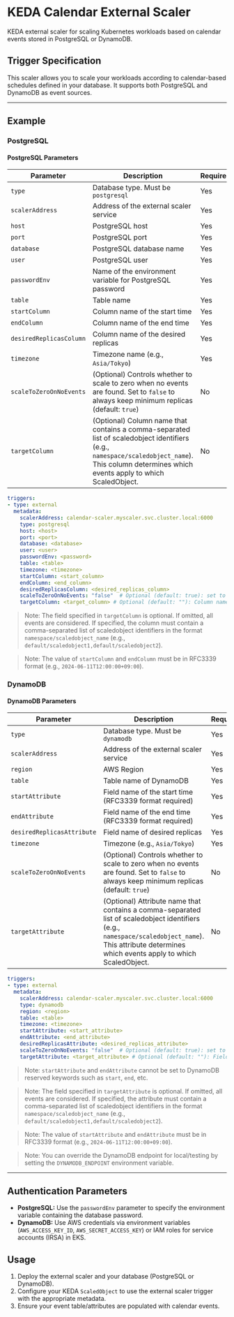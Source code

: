 # KEDA Calendar External Scaler

KEDA external scaler for scaling Kubernetes workloads based on calendar events stored in PostgreSQL or DynamoDB.

## Trigger Specification

This scaler allows you to scale your workloads according to calendar-based schedules defined in your database. It supports both PostgreSQL and DynamoDB as event sources.

---

## Example

### PostgreSQL

#### PostgreSQL Parameters

| Parameter                | Description                                                                                 | Required | Example                |
|--------------------------|---------------------------------------------------------------------------------------------|----------|------------------------|
| `type`                   | Database type. Must be `postgresql`                                                         | Yes      | `postgresql`           |
| `scalerAddress`          | Address of the external scaler service                                                      | Yes      | `calendar-scaler.myscaler.svc.cluster.local:6000` |
| `host`                   | PostgreSQL host                                                                            | Yes      | `postgres`             |
| `port`                   | PostgreSQL port                                                                            | Yes      | `5432`                 |
| `database`               | PostgreSQL database name                                                                    | Yes      | `calendar`             |
| `user`                   | PostgreSQL user                                                                             | Yes      | `postgres`             |
| `passwordEnv`            | Name of the environment variable for PostgreSQL password                                    | Yes      | `POSTGRES_PASSWORD`    |
| `table`                  | Table name                                                                                  | Yes      | `calendar_events`      |
| `startColumn`            | Column name of the start time                                                               | Yes      | `startEvent`           |
| `endColumn`              | Column name of the end time                                                                 | Yes      | `endEvent`             |
| `desiredReplicasColumn`  | Column name of the desired replicas                                                         | Yes      | `desiredReplicas`      |
| `timezone`               | Timezone name (e.g., `Asia/Tokyo`)                                                         | Yes      | `Asia/Tokyo`           |
| `scaleToZeroOnNoEvents`  | (Optional) Controls whether to scale to zero when no events are found. Set to `false` to always keep minimum replicas (default: `true`) | No | `false` |
| `targetColumn`           | (Optional) Column name that contains a comma-separated list of scaledobject identifiers (e.g., `namespace/scaledobject_name`). This column determines which events apply to which ScaledObject. | No       | `target`               |

```yaml
triggers:
- type: external
  metadata:
    scalerAddress: calendar-scaler.myscaler.svc.cluster.local:6000
    type: postgresql
    host: <host>
    port: <port>
    database: <database>
    user: <user>
    passwordEnv: <password>
    table: <table>
    timezone: <timezone>
    startColumn: <start_column>
    endColumn: <end_column>
    desiredReplicasColumn: <desired_replicas_column>
    scaleToZeroOnNoEvents: "false"  # Optional (default: true): set to "false" to prevent scaling to zero
    targetColumn: <target_column> # Optional (default: ""): Column name specifying the list of scaledobject names
```

> Note: The field specified in `targetColumn` is optional. If omitted, all events are considered. If specified, the column must contain a comma-separated list of scaledobject identifiers in the format `namespace/scaledobject_name` (e.g., `default/scaledobject1,default/scaledobject2`).

> Note: The value of `startColumn` and `endColumn` must be in RFC3339 format (e.g., `2024-06-11T12:00:00+09:00`).

### DynamoDB

#### DynamoDB Parameters

| Parameter                   | Description                                                                                 | Required | Example                |
|-----------------------------|---------------------------------------------------------------------------------------------|----------|------------------------|
| `type`                      | Database type. Must be `dynamodb`                                                           | Yes      | `dynamodb`             |
| `scalerAddress`             | Address of the external scaler service                                                      | Yes      | `calendar-scaler.myscaler.svc.cluster.local:6000` |
| `region`                    | AWS Region                                                                                  | Yes      | `ap-northeast-1`       |
| `table`                     | Table name of DynamoDB                                                                     | Yes      | `calendar_events`      |
| `startAttribute`            | Field name of the start time (RFC3339 format required)                                      | Yes      | `startEvent`           |
| `endAttribute`              | Field name of the end time (RFC3339 format required)                                        | Yes      | `endEvent`             |
| `desiredReplicasAttribute`  | Field name of desired replicas                                                              | Yes      | `desiredReplicas`      |
| `timezone`                  | Timezone (e.g., `Asia/Tokyo`)                                                               | Yes      | `Asia/Tokyo`           |
| `scaleToZeroOnNoEvents`     | (Optional) Controls whether to scale to zero when no events are found. Set to `false` to always keep minimum replicas (default: `true`) | No | `false` |
| `targetAttribute`           | (Optional) Attribute name that contains a comma-separated list of scaledobject identifiers (e.g., `namespace/scaledobject_name`). This attribute determines which events apply to which ScaledObject. | No       | `workload`             |

```yaml
triggers:
- type: external
  metadata:
    scalerAddress: calendar-scaler.myscaler.svc.cluster.local:6000
    type: dynamodb
    region: <region>
    table: <table>
    timezone: <timezone>
    startAttribute: <start_attribute>
    endAttribute: <end_attribute>
    desiredReplicasAttribute: <desired_replicas_attribute>
    scaleToZeroOnNoEvents: "false"  # Optional (default: true): set to "false" to prevent scaling to zero
    targetAttribute: <target_attribute> # Optional (default: ""): Field name specifying the list of scaledobject names
```

> Note: `startAttribute` and `endAttribute` cannot be set to DynamoDB reserved keywords such as `start`, `end`, etc.

> Note: The field specified in `targetAttribute` is optional. If omitted, all events are considered. If specified, the attribute must contain a comma-separated list of scaledobject identifiers in the format `namespace/scaledobject_name` (e.g., `default/scaledobject1,default/scaledobject2`).

> Note: The value of `startAttribute` and `endAttribute` must be in RFC3339 format (e.g., `2024-06-11T12:00:00+09:00`).

> Note: You can override the DynamoDB endpoint for local/testing by setting the `DYNAMODB_ENDPOINT` environment variable.

---

## Authentication Parameters

- **PostgreSQL:** Use the `passwordEnv` parameter to specify the environment variable containing the database password.
- **DynamoDB:** Use AWS credentials via environment variables (`AWS_ACCESS_KEY_ID`, `AWS_SECRET_ACCESS_KEY`) or IAM roles for service accounts (IRSA) in EKS.

## Usage

1. Deploy the external scaler and your database (PostgreSQL or DynamoDB).
2. Configure your KEDA `ScaledObject` to use the external scaler trigger with the appropriate metadata.
3. Ensure your event table/attributes are populated with calendar events.
